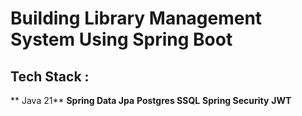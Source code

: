 # Building Library Management System Using Spring Boot

## Tech Stack : 
 ** Java 21**
 **Spring Data Jpa**
 **Postgres SSQL**
 **Spring Security**
 **JWT**

